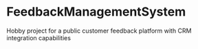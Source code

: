 # FeedbackManagementSystem
Hobby project for a public customer feedback platform with CRM integration capabilities
